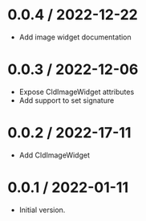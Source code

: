 0.0.4 / 2022-12-22
==================

- Add image widget documentation

0.0.3 / 2022-12-06
==================

- Expose CldImageWidget attributes
- Add support to set signature

0.0.2 / 2022-17-11
==================

- Add CldImageWidget

0.0.1 / 2022-01-11
==================

- Initial version.

